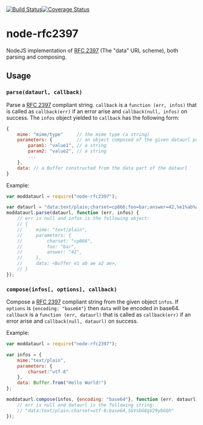 [![Build Status](https://travis-ci.org/NetOxygen/node-rfc2397.svg?branch=master)](https://travis-ci.org/NetOxygen/node-rfc2397)[![Coverage Status](https://coveralls.io/repos/github/NetOxygen/node-rfc2397/badge.svg?branch=master)](https://coveralls.io/github/NetOxygen/node-rfc2397?branch=master)

# node-rfc2397

NodeJS implementation of [RFC 2397](https://tools.ietf.org/html/rfc2397) (The
"data" URL scheme), both parsing and composing.

## Usage

### `parse(dataurl, callback)`

Parse a [RFC 2397](https://tools.ietf.org/html/rfc2397) compliant string.
`callback` is a `function (err, infos)` that is called as `callback(err)` if
an error arise and `callback(null, infos)` on
success. The `infos` object yielded to `callback` has the following form:

```javascript
{
    mime: "mime/type"     // the mime type (a string)
    parameters: {         // an object composed of the given dataurl parameters
        param1: "value1", // a string
        param2: "value2", // a string
        ...
    },
    data: // a Buffer constructed from the data part of the dataurl
}
```

Example:

```javascript
var moddataurl = require("node-rfc2397");

var dataurl = "data:text/plain;charset=cp866;foo=bar;answer=42,%e1%ab%ae%a2%ae";
moddataurl.parse(dataurl, function (err, infos) {
    // err is null and infos is the following object:
    // {
    //     mime: "text/plain",
    //     parameters: {
    //         charset: "cp866",
    //         foo: "bar",
    //         answer: "42",
    //     },
    //     data: <Buffer e1 ab ae a2 ae>,
    // }
});
```

### `compose(infos[, options], callback)`

Compose a [RFC 2397](https://tools.ietf.org/html/rfc2397) compliant string from
the given object `infos`. If `options` is `{encoding: "base64"}` then `data` will
be encoded in base64. `callback` is a `function (err, dataurl)` that is
called as `callback(err)` if an error arise and `callback(null, dataurl)` on
success.

Example:

```javascript
var moddataurl = require("node-rfc2397");

var infos = {
    mime:"text/plain",
    parameters: {
        charset:"utf-8"
    },
    data: Buffer.from("Hello World!")
};

moddataurl.compose(infos, {encoding: "base64"}, function (err, dataurl) {
    // err is null and dataurl is the following string:
    // "data:text/plain;charset=utf-8;base64,SGVsbG8gV29ybGQh"
});
```
